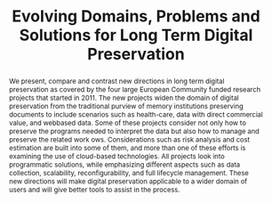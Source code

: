 ---
abstract: We present, compare and contrast new directions in long term digital preservation
  as covered by the four large European Community funded research projects that started
  in 2011. The new projects widen the domain of digital preservation from the traditional
  purview of memory institutions preserving documents to include scenarios such as
  health-care, data with direct commercial value, and webbased data. Some of these
  projects consider not only how to preserve the programs needed to interpret the
  data but also how to manage and preserve the related work ows. Considerations such
  as risk analysis and cost estimation are built into some of them, and more than
  one of these efforts is examining the use of cloud-based technologies. All projects
  look into programmatic solutions, while emphasizing different aspects such as data
  collection, scalability, reconfigurability, and full lifecycle management. These
  new directions will make digital preservation applicable to a wider domain of users
  and will give better tools to assist in the process.
creators:
- Edelstein, Orit
- Taylor, Philip
- Salant, Eliot
- Risse, Thomas
- King, Ross
- Factor, Michael
date: null
document_url: https://services.phaidra.univie.ac.at/api/object/o:294246/download
grand_parent: iPRES
institutions: []
keywords:
- singapore
- preservation
- web archives
- software as a service
- business processes
landing_page_url: https://phaidra.univie.ac.at/o:294246
language: eng
layout: publication
license: CC BY-SA 3.0 AT
notes_url: null
parent: iPRES 2011
presentation_url: null
publication_type: paper
size: 695571
source_name: iPRES
title: Evolving Domains, Problems and Solutions for Long Term Digital Preservation
year: 2011
---